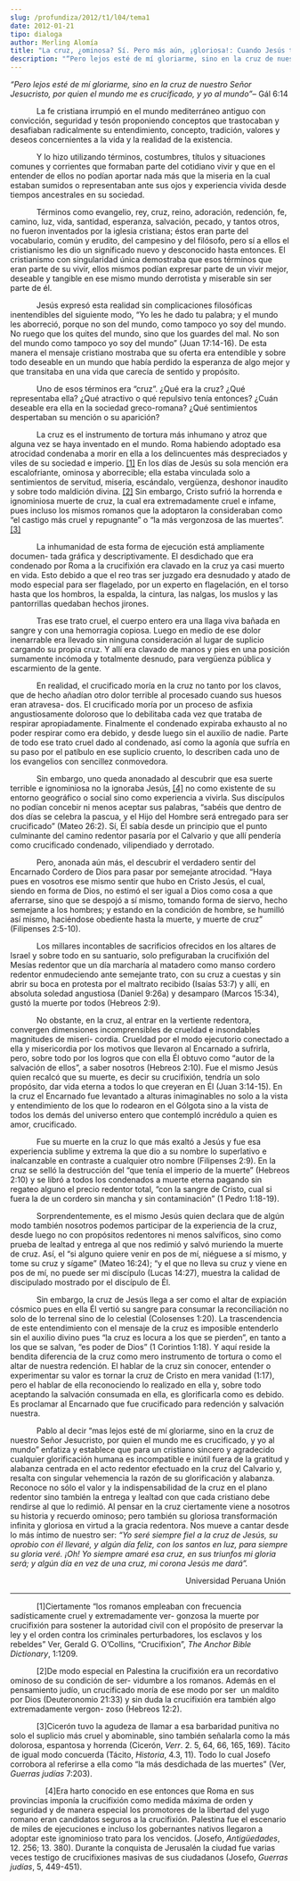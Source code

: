 ```yaml
---
slug: /profundiza/2012/t1/l04/tema1
date: 2012-01-21
tipo: dialoga
author: Merling Alomía
title: "La cruz, ¿ominosa? Sí. Pero más aún, ¡gloriosa!: Cuando Jesús tomó nuestro lugar en el juicio"
description: "“Pero lejos esté de mí gloriarme, sino en la cruz de nuestro Señor Jesucristo,  por quien el mundo me es crucificado, y yo al mundo” – Gál 6:14 La fe cristiana  irrumpió en el mundo mediterráneo antiguo con convicción, seguridad y tesón  proponiendo conceptos que trastocaban y..."
---
```


_“Pero lejos esté de mí gloriarme, sino en la cruz de nuestro Señor Jesucristo, por quien el mundo me es crucificado, y yo al mundo”_– Gál 6:14

            La fe cristiana irrumpió en el mundo mediterráneo antiguo con convicción, seguridad y tesón proponiendo conceptos que trastocaban y desafiaban radicalmente su entendimiento, concepto, tradición, valores y deseos concernientes a la vida y la realidad de la existencia.

            Y lo hizo utilizando términos, costumbres, títulos y situaciones comunes y corrientes que formaban parte del cotidiano vivir y que en el entender de ellos no podían aportar nada más que la miseria en la cual estaban sumidos o representaban ante sus ojos y experiencia vivida desde tiempos ancestrales en su sociedad.

            Términos como evangelio, rey, cruz, reino, adoración, redención, fe, camino, luz, vida, santidad, esperanza, salvación, pecado, y tantos otros, no fueron inventados por la iglesia cristiana; éstos eran parte del vocabulario, común y erudito, del campesino y del filósofo, pero sí a ellos el cristianismo les dio un significado nuevo y desconocido hasta entonces. El cristianismo con singularidad única demostraba que esos términos que eran parte de su vivir, ellos mismos podían expresar parte de un vivir mejor, deseable y tangible en ese mismo mundo derrotista y miserable sin ser parte de él.

            Jesús expresó esta realidad sin complicaciones filosóficas inentendibles del siguiente modo, “Yo les he dado tu palabra; y el mundo les aborreció, porque no son del mundo, como tampoco yo soy del mundo. No ruego que los quites del mundo, sino que los guardes del mal. No son del mundo como tampoco yo soy del mundo” (Juan 17:14-16). De esta manera el mensaje cristiano mostraba que su oferta era entendible y sobre todo deseable en un mundo que había perdido la esperanza de algo mejor y que transitaba en una vida que carecía de sentido y propósito.

            Uno de esos términos era “cruz”. ¿Qué era la cruz? ¿Qué representaba ella? ¿Qué atractivo o qué repulsivo tenía entonces? ¿Cuán deseable era ella en la sociedad greco-romana? ¿Qué sentimientos despertaban su mención o su aparición?

            La cruz es el instrumento de tortura más inhumano y atroz que alguna vez se haya inventado en el mundo. Roma habiendo adoptado esa atrocidad condenaba a morir en ella a los delincuentes más despreciados y viles de su sociedad e imperio. [[1]](#_ftn1 "") En los días de Jesús su sola mención era escalofriante, ominosa y aborrecible; ella estaba vinculada solo a sentimientos de servitud, miseria, escándalo, vergüenza, deshonor inaudito y sobre todo maldición divina. [[2]](#_ftn2 "") Sin embargo, Cristo sufrió la horrenda e ignominiosa muerte de cruz, la cual era extremadamente cruel e infame, pues incluso los mismos romanos que la adoptaron la consideraban como “el castigo más cruel y repugnante” o “la más vergonzosa de las muertes”. [[3]](#_ftn3 "")

            La inhumanidad de esta forma de ejecución está ampliamente documen- tada gráfica y descriptivamente. El desdichado que era condenado por Roma a la crucifixión era clavado en la cruz ya casi muerto en vida. Esto debido a que el reo tras ser juzgado era desnudado y atado de modo especial para ser flagelado, por un experto en flagelación, en el torso hasta que los hombros, la espalda, la cintura, las nalgas, los muslos y las pantorrillas quedaban hechos jirones.

            Tras ese trato cruel, el cuerpo entero era una llaga viva bañada en sangre y con una hemorragia copiosa. Luego en medio de ese dolor inenarrable era llevado sin ninguna consideración al lugar de suplicio cargando su propia cruz. Y allí era clavado de manos y pies en una posición sumamente incómoda y totalmente desnudo, para vergüenza pública y escarmiento de la gente.

            En realidad, el crucificado moría en la cruz no tanto por los clavos, que de hecho añadían otro dolor terrible al procesado cuando sus huesos eran atravesa- dos. El crucificado moría por un proceso de asfixia angustiosamente doloroso que lo debilitaba cada vez que trataba de respirar apropiadamente. Finalmente el condenado expiraba exhausto al no poder respirar como era debido, y desde luego sin el auxilio de nadie. Parte de todo ese trato cruel dado al condenado, así como la agonía que sufría en su paso por el patíbulo en ese suplicio cruento, lo describen cada uno de los evangelios con sencillez conmovedora.

            Sin embargo, uno queda anonadado al descubrir que esa suerte terrible e ignominiosa no la ignoraba Jesús, [[4]](#_ftn4 "") no como existente de su entorno geográfico o social sino como experiencia a vivirla. Sus discípulos no podían concebir ni menos aceptar sus palabras, “sabéis que dentro de dos días se celebra la pascua, y el Hijo del Hombre será entregado para ser crucificado” (Mateo 26:2). Sí, Él sabía desde un principio que el punto culminante del camino redentor pasaría por el Calvario y que allí pendería como crucificado condenado, vilipendiado y derrotado.

            Pero, anonada aún más, el descubrir el verdadero sentir del Encarnado Cordero de Dios para pasar por semejante atrocidad. “Haya pues en vosotros ese mismo sentir que hubo en Cristo Jesús, el cual, siendo en forma de Dios, no estimó el ser igual a Dios como cosa a que aferrarse, sino que se despojó a sí mismo, tomando forma de siervo, hecho semejante a los hombres; y estando en la condición de hombre, se humilló así mismo, haciéndose obediente hasta la muerte, y muerte de cruz” (Filipenses 2:5-10).

            Los millares incontables de sacrificios ofrecidos en los altares de Israel y sobre todo en su santuario, solo prefiguraban la crucifixión del Mesías redentor que un día marcharía al matadero como manso cordero redentor enmudeciendo ante semejante trato, con su cruz a cuestas y sin abrir su boca en protesta por el maltrato recibido (Isaías 53:7) y allí, en absoluta soledad angustiosa (Daniel 9:26a) y desamparo (Marcos 15:34), gustó la muerte por todos (Hebreos 2:9).

            No obstante, en la cruz, al entrar en la vertiente redentora, convergen dimensiones incomprensibles de crueldad e insondables magnitudes de miseri- cordia. Crueldad por el modo ejecutorio conectado a ella y misericordia por los motivos que llevaron al Encarnado a sufrirla, pero, sobre todo por los logros que con ella Él obtuvo como “autor de la salvación de ellos”, a saber nosotros (Hebreos 2:10). Fue el mismo Jesús quien recalcó que su muerte, es decir su crucifixión, tendría un solo propósito, dar vida eterna a todos lo que creyeran en Él (Juan 3:14-15). En la cruz el Encarnado fue levantado a alturas inimaginables no solo a la vista y entendimiento de los que lo rodearon en el Gólgota sino a la vista de todos los demás del universo entero que contempló incrédulo a quien es amor, crucificado.

            Fue su muerte en la cruz lo que más exaltó a Jesús y fue esa experiencia sublime y extrema la que dio a su nombre lo superlativo e inalcanzable en contraste a cualquier otro nombre (Filipenses 2:9). En la cruz se selló la destrucción del “que tenía el imperio de la muerte” (Hebreos 2:10) y se libró a todos los condenados a muerte eterna pagando sin regateo alguno el precio redentor total, “con la sangre de Cristo, cual si fuera la de un cordero sin mancha y sin contaminación” (1 Pedro 1:18-19).

            Sorprendentemente, es el mismo Jesús quien declara que de algún modo también nosotros podemos participar de la experiencia de la cruz, desde luego no con propósitos redentores ni menos salvíficos, sino como prueba de lealtad y entrega al que nos redimió y salvó muriendo la muerte de cruz. Así, el “si alguno quiere venir en pos de mí, niéguese a sí mismo, y tome su cruz y sígame” (Mateo 16:24); “y el que no lleva su cruz y viene en pos de mí, no puede ser mi discípulo (Lucas 14:27), muestra la calidad de discipulado mostrado por el discípulo de Él.

            Sin embargo, la cruz de Jesús llega a ser como el altar de expiación cósmico pues en ella Él vertió su sangre para consumar la reconciliación no solo de lo terrenal sino de lo celestial (Colosenses 1:20). La trascendencia de este entendimiento con el mensaje de la cruz es imposible entenderlo sin el auxilio divino pues “la cruz es locura a los que se pierden”, en tanto a los que se salvan, “es poder de Dios” (1 Corintios 1:18). Y aquí reside la bendita diferencia de la cruz como mero instrumento de tortura o como el altar de nuestra redención. El hablar de la cruz sin conocer, entender o experimentar su valor es tornar la cruz de Cristo en mera vanidad (1:17), pero el hablar de ella reconociendo lo realizado en ella y, sobre todo aceptando la salvación consumada en ella, es glorificarla como es debido. Es proclamar al Encarnado que fue crucificado para redención y salvación nuestra.

            Pablo al decir “mas lejos esté de mí gloriarme, sino en la cruz de nuestro Señor Jesucristo, por quien el mundo me es crucificado, y yo al mundo” enfatiza y establece que para un cristiano sincero y agradecido cualquier glorificación humana es incompatible e inútil fuera de la gratitud y alabanza centrada en el acto redentor efectuado en la cruz del Calvario y, resalta con singular vehemencia la razón de su glorificación y alabanza. Reconoce no sólo el valor y la indispensabilidad de la cruz en el plano redentor sino también la entrega y lealtad con que cada cristiano debe rendirse al que lo redimió. Al pensar en la cruz ciertamente viene a nosotros su historia y recuerdo ominoso; pero también su gloriosa transformación infinita y gloriosa en virtud a la gracia redentora. Nos mueve a cantar desde lo más íntimo de nuestro ser: _“Yo seré siempre fiel a la cruz de Jesús, su oprobio con él llevaré, y algún día feliz, con los santos en luz, para siempre su gloria veré. ¡Oh! Yo siempre amaré esa cruz, en sus triunfos mi gloria será; y algún día en vez de una cruz, mi corona Jesús me dará”._

                                                                                Universidad Peruana Unión

* * *

            [1]Ciertamente “los romanos empleaban con frecuencia sadísticamente cruel y extremadamente ver- gonzosa la muerte por crucifixión para sostener la autoridad civil con el propósito de preservar la ley y el orden contra los criminales perturbadores, los esclavos y los rebeldes” Ver, Gerald G. O’Collins, “Crucifixion”, _The Anchor Bible Dictionary_, 1:1209.

            [2]De modo especial en Palestina la crucifixión era un recordativo ominoso de su condición de ser- vidumbre a los romanos. Además en el pensamiento judío, un crucificado moría de ese modo por ser  un maldito por Dios (Deuteronomio 21:33) y sin duda la crucifixión era también algo extremadamente vergon- zoso (Hebreos 12:2).

            [3]Cicerón tuvo la agudeza de llamar a esa barbaridad punitiva no solo el suplicio más cruel y abominable, sino también señalarla como la más dolorosa, espantosa y horrenda (Cicerón, _Verr_. 2\. 5, 64, 66, 165, 169). Tácito de igual modo concuerda (Tácito, _Historia_, 4.3, 11). Todo lo cual Josefo corrobora al referirse a ella como “la más desdichada de las muertes” (Ver, _Guerras judías_ 7:203).

                [4]Era harto conocido en ese entonces que Roma en sus provincias imponía la crucifixión como medida máxima de orden y seguridad y de manera especial los promotores de la libertad del yugo romano eran candidatos seguros a la crucifixión. Palestina fue el escenario de miles de ejecuciones e incluso los gobernantes nativos llegaron a adoptar este ignominioso trato para los vencidos. (Josefo, _Antigüedades_, 12\. 256; 13. 380). Durante la conquista de Jerusalén la ciudad fue varias veces testigo de crucifixiones masivas de sus ciudadanos (Josefo, _Guerras judías_, 5, 449-451).
